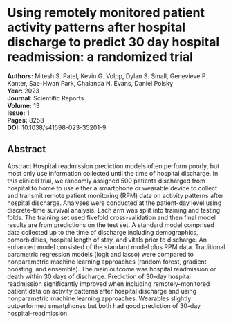 # Using remotely monitored patient activity patterns after hospital discharge to predict 30 day hospital readmission: a randomized trial

**Authors:** Mitesh S. Patel, Kevin G. Volpp, Dylan S. Small, Genevieve P. Kanter, Sae-Hwan Park, Chalanda N. Evans, Daniel Polsky  
**Year:** 2023  
**Journal:** Scientific Reports  
**Volume:** 13  
**Issue:** 1  
**Pages:** 8258  
**DOI:** 10.1038/s41598-023-35201-9  

## Abstract
Abstract
            Hospital readmission prediction models often perform poorly, but most only use information collected until the time of hospital discharge. In this clinical trial, we randomly assigned 500 patients discharged from hospital to home to use either a smartphone or wearable device to collect and transmit remote patient monitoring (RPM) data on activity patterns after hospital discharge. Analyses were conducted at the patient-day level using discrete-time survival analysis. Each arm was split into training and testing folds. The training set used fivefold cross-validation and then final model results are from predictions on the test set. A standard model comprised data collected up to the time of discharge including demographics, comorbidities, hospital length of stay, and vitals prior to discharge. An enhanced model consisted of the standard model plus RPM data. Traditional parametric regression models (logit and lasso) were compared to nonparametric machine learning approaches (random forest, gradient boosting, and ensemble). The main outcome was hospital readmission or death within 30 days of discharge. Prediction of 30-day hospital readmission significantly improved when including remotely-monitored patient data on activity patterns after hospital discharge and using nonparametric machine learning approaches. Wearables slightly outperformed smartphones but both had good prediction of 30-day hospital-readmission.


